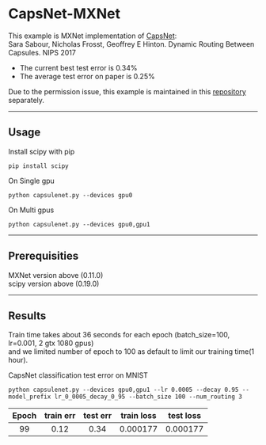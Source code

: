 **CapsNet-MXNet**
=========================================

This example is MXNet implementation of [CapsNet](https://arxiv.org/abs/1710.09829):  
Sara Sabour, Nicholas Frosst, Geoffrey E Hinton. Dynamic Routing Between Capsules. NIPS 2017
- The current best test error is 0.34%  
- The average test error on paper is 0.25%  

Due to the permission issue, this example is maintained in this [repository](https://github.com/samsungsds-rnd/capsnet.mxnet) separately.
* * *
## **Usage**
Install scipy with pip  
```
pip install scipy
```

On Single gpu
```
python capsulenet.py --devices gpu0
```
On Multi gpus
```
python capsulenet.py --devices gpu0,gpu1
```

* * *
## **Prerequisities**

MXNet version above (0.11.0)  
scipy version above (0.19.0)

***
## **Results**  
Train time takes about 36 seconds for each epoch (batch_size=100, lr=0.001, 2 gtx 1080 gpus)  
and we limited number of epoch to 100 as default to limit our training time(1 hour).

CapsNet classification test error on MNIST  

```
python capsulenet.py --devices gpu0,gpu1 --lr 0.0005 --decay 0.95 --model_prefix lr_0_0005_decay_0_95 --batch_size 100 --num_routing 3
```

| Epoch | train err | test err | train loss | test loss |
| :---: | :---: | :---: | :---: | :---: |
| 99 | 0.12 | 0.34 | 0.000177 | 0.000177 |
